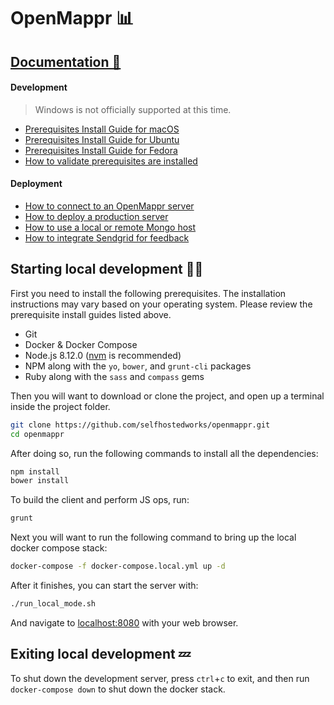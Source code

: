 # OpenMappr 📊
## [Documentation 📄](https://github.com/selfhostedworks/openmappr/wiki)
#### Development
> Windows is not officially supported at this time.

* [Prerequisites Install Guide for macOS](https://github.com/selfhostedworks/openmappr/wiki/Prerequisites-Install-Guide-for-macOS)
* [Prerequisites Install Guide for Ubuntu](https://github.com/selfhostedworks/openmappr/wiki/Prerequisites-Install-Guide-for-Ubuntu)
* [Prerequisites Install Guide for Fedora](https://github.com/selfhostedworks/openmappr/wiki/Prerequisites-Install-Guide-for-Fedora)
* [How to validate prerequisites are installed](https://github.com/selfhostedworks/openmappr/wiki/How-to-validate-prerequisites-are-installed)

#### Deployment
* [How to connect to an OpenMappr server](https://github.com/selfhostedworks/openmappr/wiki/How-to-connect-to-an-Openmappr-server)
* [How to deploy a production server](https://github.com/selfhostedworks/openmappr/wiki/How-to-deploy-a-production-server)
* [How to use a local or remote Mongo host](https://github.com/selfhostedworks/openmappr/wiki/How-to-use-a-local-or-remote-Mongo-host)
* [How to integrate Sendgrid for feedback](https://github.com/selfhostedworks/openmappr/wiki/How-to-integrate-Sendgrid-for-feedback)

## Starting local development 👨‍💻
First you need to install the following prerequisites.  The installation instructions may vary based on your operating system.  Please review the prerequisite install guides listed above.
* Git
* Docker & Docker Compose
* Node.js 8.12.0 ([nvm](https://github.com/nvm-sh/nvm) is recommended)
* NPM along with the `yo`, `bower`, and `grunt-cli` packages
* Ruby along with the `sass` and `compass` gems


Then you will want to download or clone the project, and open up a terminal inside the project folder.
```bash
git clone https://github.com/selfhostedworks/openmappr.git
cd openmappr
```
After doing so, run the following commands to install all the dependencies:
```bash
npm install
bower install
```
To build the client and perform JS ops, run:
```bash
grunt
``` 
Next you will want to run the following command to bring up the local docker compose stack:
```bash
docker-compose -f docker-compose.local.yml up -d
```
After it finishes, you can start the server with:
```bash
./run_local_mode.sh
```
And navigate to [localhost:8080](http://localhost:8080) with your web browser.

## Exiting local development 💤
To shut down the development server, press `ctrl`+`c` to exit, and then run `docker-compose down` to shut down the docker stack.

